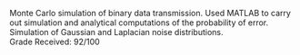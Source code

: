 Monte Carlo simulation of binary data transmission. Used MATLAB to carry out simulation and analytical computations of the probability of error. Simulation of Gaussian and Laplacian noise distributions.  
Grade Received: 92/100
